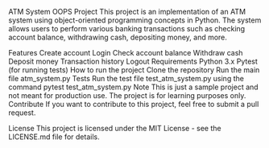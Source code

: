 ATM System OOPS Project
This project is an implementation of an ATM system using object-oriented programming concepts in Python. The system allows users to perform various banking transactions such as checking account balance, withdrawing cash, depositing money, and more.

Features
Create account
Login
Check account balance
Withdraw cash
Deposit money
Transaction history
Logout
Requirements
Python 3.x
Pytest (for running tests)
How to run the project
Clone the repository
Run the main file atm_system.py
Tests
Run the test file test_atm_system.py using the command pytest test_atm_system.py
Note
This is just a sample project and not meant for production use.
The project is for learning purposes only.
Contribute
If you want to contribute to this project, feel free to submit a pull request.

License
This project is licensed under the MIT License - see the LICENSE.md file for details.
